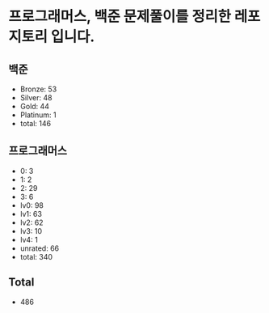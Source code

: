 # 프로그래머스, 백준 문제풀이를 정리한 레포지토리 입니다. 

## 백준
- Bronze: 53
- Silver: 48
- Gold: 44
- Platinum: 1
- total: 146

## 프로그래머스
- 0: 3
- 1: 2
- 2: 29
- 3: 6
- lv0: 98
- lv1: 63
- lv2: 62
- lv3: 10
- lv4: 1
- unrated: 66
- total: 340

## Total
- 486
